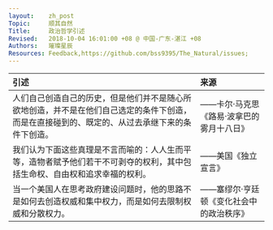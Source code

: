 ```yaml
---
layout:    zh_post
Topic:     顺其自然
Title:     政治哲学引述
Revised:   2018-10-04 16:01:00 +08 @ 中国-广东-湛江 +08
Authors:   璀璨星辰
Resources: Feedback,https://github.com/bss9395/The_Natural/issues;
---
```


| **引述**                                                     | **来源**                                 |
| :----------------------------------------------------------- | :--------------------------------------- |
| 人们自己创造自己的历史，但是他们并不是随心所欲地创造，并不是在他们自己选定的条件下创造，而是在直接碰到的、既定的、从过去承继下来的条件下创造。 | ——卡尔·马克思《路易·波拿巴的雾月十八日》 |
| 我们认为下面这些真理是不言而喻的：人人生而平等，造物者赋予他们若干不可剥夺的权利，其中包括生命权、自由权和追求幸福的权利。 | ——美国《独立宣言》                       |
| 当一个美国人在思考政府建设问题时，他的思路不是如何去创造权威和集中权力，而是如何去限制权威和分散权力。 | ——塞缪尔·亨廷顿《变化社会中的政治秩序》  |

